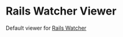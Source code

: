 # Rails Watcher Viewer

Default viewer for [Rails Watcher](https://github.com/piecehealth/rails_watcher)

